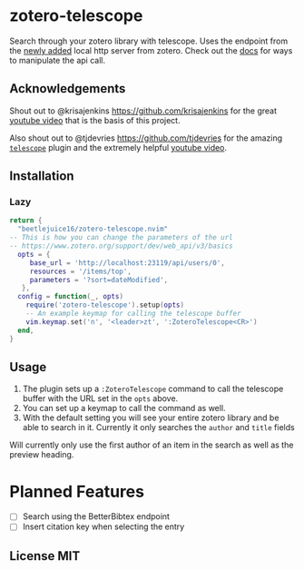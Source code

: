 # zotero-telescope

Search through your zotero library with telescope. Uses the endpoint from the [newly added](https://groups.google.com/g/zotero-dev/c/ElvHhIFAXrY/m/fA7SKKwsAgAJ) local http server from zotero. Check out the [docs](https://www.zotero.org/support/dev/web_api/v3/basics) for ways to manipulate the api call.

## Acknowledgements

Shout out to @krisajenkins https://github.com/krisajenkins for the great [youtube video](https://www.youtube.com/watch?v=HXABdG3xJW4&t=183s) that is the basis of this project.

Also shout out to @tjdevries https://github.com/tjdevries for the amazing [`telescope`](https://github.com/nvim-telescope/telescope.nvim) plugin and the extremely helpful [youtube video](https://www.youtube.com/watch?v=xdXE1tOT-qg).

## Installation

### Lazy
```lua
return {
  "beetlejuice16/zotero-telescope.nvim"
-- This is how you can change the parameters of the url
-- https://www.zotero.org/support/dev/web_api/v3/basics
  opts = { 
     base_url = 'http://localhost:23119/api/users/0',
     resources = '/items/top',
     parameters = '?sort=dateModified',
   }, 
  config = function(_, opts)
    require('zotero-telescope').setup(opts)
    -- An example keymap for calling the telescope buffer 
    vim.keymap.set('n', '<leader>zt', ':ZoteroTelescope<CR>')
  end,
}

```


## Usage

1. The plugin sets up a `:ZoteroTelescope` command to call the telescope buffer with the URL set in the `opts` above.
2. You can set up a keymap to call the command as well.
3. With the default setting you will see your entire zotero library and be able to search in it. Currently it only searches the `author` and `title` fields

Will currently only use the first author of an item in the search as well as the preview heading.

# Planned Features

- [ ] Search using the BetterBibtex endpoint
- [ ] Insert citation key when selecting the entry

## License MIT
